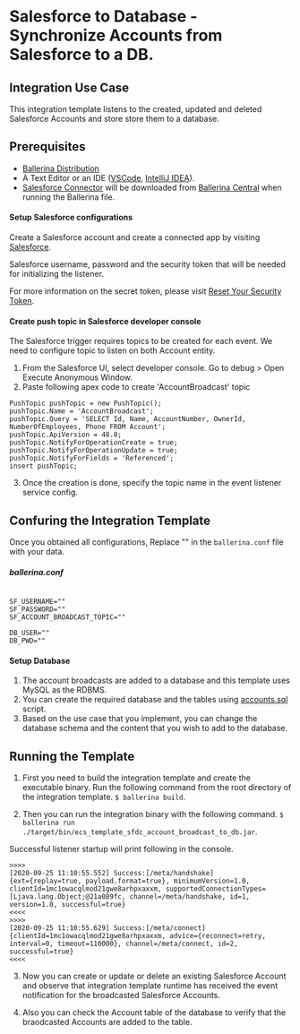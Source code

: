 # Salesforce to Database - Synchronize Accounts from Salesforce to a DB.


## Integration Use Case 

This integration template listens to the created, updated and deleted Salesforce Accounts and store store them to a database.

## Prerequisites

- [Ballerina Distribution](https://ballerina.io/learn/getting-started/)
- A Text Editor or an IDE ([VSCode](https://marketplace.visualstudio.com/items?itemName=ballerina.ballerina), 
[IntelliJ IDEA](https://plugins.jetbrains.com/plugin/9520-ballerina)).  
- [Salesforce Connector](https://github.com/ballerina-platform/module-ballerinax-sfdc) will be downloaded from 
[Ballerina Central](https://central.ballerina.io/) when running the Ballerina file.

#### Setup Salesforce configurations
Create a Salesforce account and create a connected app by visiting [Salesforce](https://www.salesforce.com). 

Salesforce username, password and the security token that will be needed for initializing the listener. 

For more information on the secret token, please visit [Reset Your Security Token](https://help.salesforce.com/articleView?id=user_security_token.htm&type=5).

#### Create push topic in Salesforce developer console

The Salesforce trigger requires topics to be created for each event. We need to configure topic to listen on 
both Account entity.

1. From the Salesforce UI, select developer console. Go to debug > Open Execute Anonymous Window. 
2. Paste following apex code to create 'AccountBroadcast' topic
```apex
PushTopic pushTopic = new PushTopic();
pushTopic.Name = 'AccountBroadcast';
pushTopic.Query = 'SELECT Id, Name, AccountNumber, OwnerId, NumberOfEmployees, Phone FROM Account';
pushTopic.ApiVersion = 48.0;
pushTopic.NotifyForOperationCreate = true;
pushTopic.NotifyForOperationUpdate = true;
pushTopic.NotifyForFields = 'Referenced';
insert pushTopic;
```
3. Once the creation is done, specify the topic name in the event listener service config.

## Confuring the Integration Template

Once you obtained all configurations, Replace "" in the `ballerina.conf` file with your data.

##### ballerina.conf
```

SF_USERNAME=""
SF_PASSWORD=""
SF_ACCOUNT_BROADCAST_TOPIC=""

DB_USER=""
DB_PWD=""

```

#### Setup Database
1. The account broadcasts are added to a database and this template uses MySQL as the RDBMS. 
2. You can create the required database and the tables using [accounts.sql](./accounts.sql) script. 
3. Based on the use case that you implement, you can change the database schema and the content that you wish to add to the database. 


## Running the Template

1. First you need to build the integration template and create the executable binary. Run the following command from the root directory of the integration template. 
`$ ballerina build`. 

2. Then you can run the integration binary with the following command. 
`$ ballerina run ./target/bin/ecs_template_sfdc_account_broadcast_to_db.jar`. 

Successful listener startup will print following in the console.
```
>>>>
[2020-09-25 11:10:55.552] Success:[/meta/handshake]
{ext={replay=true, payload.format=true}, minimumVersion=1.0, clientId=1mc1owacqlmod21gwe8arhpxaxxm, supportedConnectionTypes=[Ljava.lang.Object;@21a089fc, channel=/meta/handshake, id=1, version=1.0, successful=true}
<<<<
>>>>
[2020-09-25 11:10:55.629] Success:[/meta/connect]
{clientId=1mc1owacqlmod21gwe8arhpxaxxm, advice={reconnect=retry, interval=0, timeout=110000}, channel=/meta/connect, id=2, successful=true}
<<<<
```

3. Now you can create or update or delete an existing Salesforce Account and observe that integration template runtime has received the event notification for the broadcasted Salesforce Accounts.

4. Also you can check the Account table of the database to verify that the braodcasted Accounts are added to the table. 

